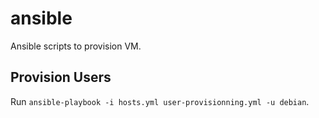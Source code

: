 # ansible

Ansible scripts to provision VM.

## Provision Users

Run `ansible-playbook -i hosts.yml user-provisionning.yml -u debian`.
